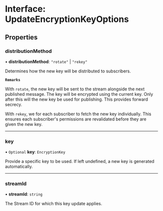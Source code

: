 # Interface: UpdateEncryptionKeyOptions

## Properties

### distributionMethod

• **distributionMethod**: `"rotate"` \| `"rekey"`

Determines how the new key will be distributed to subscribers.

**`Remarks`**

With `rotate`, the new key will be sent to the stream alongside the next published message. The key will be
encrypted using the current key. Only after this will the new key be used for publishing. This
provides forward secrecy.

With `rekey`, we for each subscriber to fetch the new key individually. This ensures each subscriber's
permissions are revalidated before they are given the new key.

---

### key

• `Optional` **key**: `EncryptionKey`

Provide a specific key to be used. If left undefined, a new key is generated automatically.

---

### streamId

• **streamId**: `string`

The Stream ID for which this key update applies.
